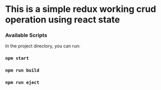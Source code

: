  # This is a simple redux working crud operation using react state
 
### Available Scripts

In the project directory, you can run:

### `npm start`

### `npm run build`

### `npm run eject`
